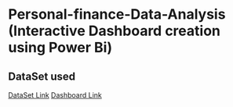 # Personal-finance-Data-Analysis (Interactive Dashboard creation using Power Bi)
## DataSet used
<a href="https://github.com/Rudraprasad112/Personal-finance/blob/main/Perspnal%20finance2.xlsx">DataSet Link</a>
<a href="Microsoft-Power-BI-Storytelling">Dashboard Link</a>
